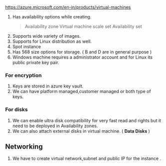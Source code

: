 https://azure.microsoft.com/en-in/products/virtual-machines
1. Has availability options while creating.
	> Availability zone
	> Virtual machine scale set
	> Availability set
2. Supports wide variety of images.
3.  Supports for Linux distribution as well.
4. Spot instance
5. Has 568 size options for storage.  ( B and D are in general purpose )
6. Windows machine requires a administrator account and for Linux its public private key pair.
### For encryption
1. Keys are stored in azure key vault.
2. We can have platform managed,customer managed or both type of keys.

### For disks 
1. We can enable ultra disk compatibility for very fast read and rights but it need to be deployed in Availability zones.
2. We can also attach external disks in virtual machine. ( **Data Disks** ) 

## Networking

1. We have to create virtual network,subnet and public IP for the instance .
